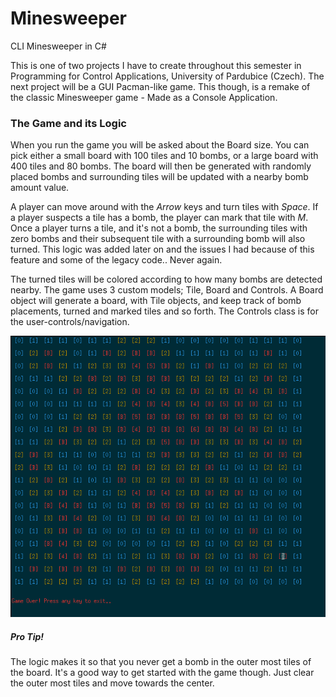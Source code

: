# Minesweeper
CLI Minesweeper in C#

This is one of two projects I have to create throughout this semester in Programming for Control Applications, University of Pardubice (Czech). The next project will be a GUI Pacman-like game. This though, is a remake of the classic Minesweeper game - Made as a Console Application. 

### The Game and its Logic
When you run the game you will be asked about the Board size. You can pick either a small board with 100 tiles and 10 bombs, or a large board with 400 tiles and 80 bombs. The board will then be generated with randomly placed bombs and surrounding tiles will be updated with a nearby bomb amount value.

A player can move around with the *Arrow* keys and turn tiles with *Space*. If a player suspects a tile has a bomb, the player can mark that tile with *M*. Once a player turns a tile, and it's not a bomb, the surrounding tiles with zero bombs and their subsequent tile with a surrounding bomb will also turned. This logic was added later on and the issues I had because of this feature and some of the legacy code.. Never again. 

The turned tiles will be colored according to how many bombs are detected nearby. The game uses 3 custom models; Tile, Board and Controls. A Board object will generate a board, with Tile objects, and keep track of bomb placements, turned and marked tiles and so forth. The Controls class is for the user-controls/navigation. 

<p align="center"><img src="https://github.com/Stickano/Minesweeper/blob/master/preview.png"/></p>

##### Pro Tip!
The logic makes it so that you never get a bomb in the outer most tiles of the board. It's a good way to get started with the game though. Just clear the outer most tiles and move towards the center. 
